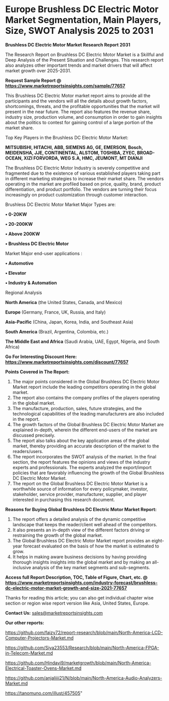 # Europe Brushless DC Electric Motor Market Segmentation, Main Players, Size, SWOT Analysis 2025 to 2031

<strong>Brushless DC Electric Motor Market Research Report 2031</strong>

The Research Report on Brushless DC Electric Motor Market is a Skillful and Deep Analysis of the Present Situation and Challenges. This research report also analyzes other important trends and market drivers that will affect market growth over 2025-2031.

<strong>Request Sample Report @ <a href=https://www.marketreportsinsights.com/sample/77657>https://www.marketreportsinsights.com/sample/77657</a></strong>

This Brushless DC Electric Motor market report aims to provide all the participants and the vendors will all the details about growth factors, shortcomings, threats, and the profitable opportunities that the market will present in the near future. The report also features the revenue share, industry size, production volume, and consumption in order to gain insights about the politics to contest for gaining control of a large portion of the market share.

Top Key Players in the Brushless DC Electric Motor Market:

<strong>MITSUBISHI, HITACHI, ABB, SIEMENS AG, GE, EMERSON, Bosch, MEIDENSHA, JJE, CONTINENTAL, ALSTOM, TOSHIBA, ZYEC, BROAD-OCEAN, XIZI FORVORDA, WEG S.A, HMC, JEUMONT, MT DIANJI</strong>

The Brushless DC Electric Motor Industry is severely competitive and fragmented due to the existence of various established players taking part in different marketing strategies to increase their market share. The vendors operating in the market are profiled based on price, quality, brand, product differentiation, and product portfolio. The vendors are turning their focus increasingly on product customization through customer interaction.

Brushless DC Electric Motor Market Major Types are:

<strong>• 0-20KW

• 20-200KW

• Above 200KW

• Brushless DC Electric Motor</strong>

Market Major end-user applications :

<strong>• Automotive

• Elevator

• Industry & Automation</strong>

Regional Analysis

</u><strong><b>North America</b></strong> (the United States, Canada, and Mexico)

<strong><b>Europe </b></strong>(Germany, France, UK, Russia, and Italy)

<strong><b>Asia-Pacific</b></strong> (China, Japan, Korea, India, and Southeast Asia)

<strong><b>South America</b></strong> (Brazil, Argentina, Colombia, etc.)

<strong><b>The Middle East and Africa</b></strong> (Saudi Arabia, UAE, Egypt, Nigeria, and South Africa)

<strong>Go For Interesting Discount Here: <a href=https://www.marketreportsinsights.com/discount/77657>https://www.marketreportsinsights.com/discount/77657</a></strong>

<strong>Points Covered in The Report:</strong>
<ol>
  <li>The major points considered in the Global Brushless DC Electric Motor Market report include the leading competitors operating in the global market.</li>
  <li>The report also contains the company profiles of the players operating in the global market.</li>
  <li>The manufacture, production, sales, future strategies, and the technological capabilities of the leading manufacturers are also included in the report.</li>
  <li>The growth factors of the Global Brushless DC Electric Motor Market are explained in-depth, wherein the different end-users of the market are discussed precisely.</li>
  <li>The report also talks about the key application areas of the global market, thereby providing an accurate description of the market to the readers/users.</li>
  <li>The report incorporates the SWOT analysis of the market. In the final section, the report features the opinions and views of the industry experts and professionals. The experts analyzed the export/import policies that are favorably influencing the growth of the Global Brushless DC Electric Motor Market.</li>
  <li>The report on the Global Brushless DC Electric Motor Market is a worthwhile source of information for every policymaker, investor, stakeholder, service provider, manufacturer, supplier, and player interested in purchasing this research document.</li>
</ol>
<strong>Reasons for Buying Global Brushless DC Electric Motor Market Report:</strong>

<ol>
  <li>The report offers a detailed analysis of the dynamic competitive landscape that keeps the reader/client well ahead of the competitors.</li>
  <li>It also presents an in-depth view of the different factors driving or restraining the growth of the global market.</li>
  <li>The Global Brushless DC Electric Motor Market report provides an eight-year forecast evaluated on the basis of how the market is estimated to grow.</li>
  <li>It helps in making aware business decisions by having providing thorough insights insights into the global market and by making an all-inclusive analysis of the key market segments and sub-segments.</li>
</ol>
<strong>Access full Report Description, TOC, Table of Figure, Chart, etc. @ <a href=https://www.marketreportsinsights.com/industry-forecast/brushless-dc-electric-motor-market-growth-and-size-2021-77657>https://www.marketreportsinsights.com/industry-forecast/brushless-dc-electric-motor-market-growth-and-size-2021-77657</a></strong>


Thanks for reading this article; you can also get individual chapter wise section or region wise report version like Asia, United States, Europe.

<strong>Contact Us:</strong>
sales@marketreportsinsights.com

<strong>Our other reports:</strong>

<a href=https://github.com/faizy72/report-research/blob/main/North-America-LCD-Computer-Projectors-Market.md>https://github.com/faizy72/report-research/blob/main/North-America-LCD-Computer-Projectors-Market.md</a>

<a href=https://github.com/Siya23553/Research/blob/main/North-America-FPGA-in-Telecom-Market.md>https://github.com/Siya23553/Research/blob/main/North-America-FPGA-in-Telecom-Market.md</a>

<a href=https://github.com/Hindavi9/marketgrowth/blob/main/North-America-Electrical-Toaster-Ovens-Market.md>https://github.com/Hindavi9/marketgrowth/blob/main/North-America-Electrical-Toaster-Ovens-Market.md</a>

<a href=https://github.com/anjaliiii21/N/blob/main/North-America-Audio-Analyzers-Market.md>https://github.com/anjaliiii21/N/blob/main/North-America-Audio-Analyzers-Market.md</a>

<a href=https://tanomuno.com/illust/457505>https://tanomuno.com/illust/457505</a>"
